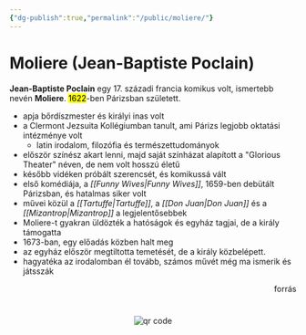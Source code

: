 ```yaml
---
{"dg-publish":true,"permalink":"/public/moliere/"}
---
```


# Moliere (Jean-Baptiste Poclain)

**Jean-Baptiste Poclain** egy 17. századi francia komikus volt, ismertebb nevén **Moliere**. <mark>1622</mark>-ben Párizsban született.

- apja bőrdíszmester és királyi inas volt
- a Clermont Jezsuita Kollégiumban tanult, ami Párizs legjobb oktatási intézménye volt
	- latin irodalom, filozófia és természettudományok
- először színész akart lenni, majd saját színházat alapított a "Glorious Theater" néven, de nem volt hosszú életű
- később vidéken próbált szerencsét, és komikussá vált
- első komédiája, a _[[Funny Wives\|Funny Wives]]_, 1659-ben debütált Párizsban, és hatalmas siker volt
- művei közül a _[[Tartuffe\|Tartuffe]]_, a _[[Don Juan\|Don Juan]]_ és a _[[Mizantrop\|Mizantrop]]_ a legjelentősebbek
- Moliere-t gyakran üldözték a hatóságok és egyház tagjai, de a király támogatta
- 1673-ban, egy előadás közben halt meg
- az egyház először megtiltotta temetését, de a király közbelépett.
- hagyatéka az irodalomban él tovább, számos művét még ma ismerik és játsszák
<p href="https://vk.com/wall-153681721_18718?lang=en" style="text-align: right;">forrás</p>



#
<p style="text-align: center;"><img src="https://chart.googleapis.com/chart?cht=qr&chl=https://notes.andrasdenes.com/moliere&chs=180x180&choe=UTF-8&chld=L|2" alt="qr code"></p>

